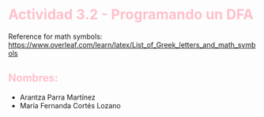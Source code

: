 # <span style="color: pink" > Actividad 3.2 - Programando un DFA

Reference for math symbols:
https://www.overleaf.com/learn/latex/List_of_Greek_letters_and_math_symbols

## <span style="color: pink" > Nombres:
- Arantza Parra Martínez
- María Fernanda Cortés Lozano



